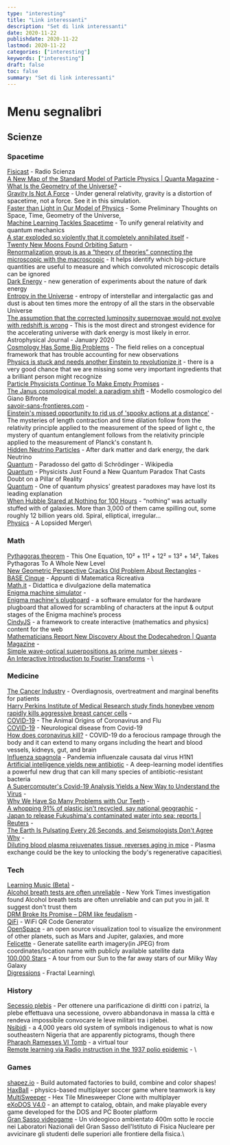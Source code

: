 ```yaml
---
type: "interesting"
title: "Link interessanti"
description: "Set di link interessanti"
date: 2020-11-22
publishdate: 2020-11-22
lastmod: 2020-11-22
categories: ["interesting"]
keywords: ["interesting"]
draft: false
toc: false
summary: "Set di link interessanti"
---
```


<!-- markdownlint-disable MD012 -->

# Menu segnalibri


## Scienze


### Spacetime

[Fisicast](https://www.radioscienza.it/fisicast/) - Radio Scienza\
[A New Map of the Standard Model of Particle Physics | Quanta Magazine](https://www.quantamagazine.org/a-new-map-of-the-standard-model-of-particle-physics-20201022) - \
[What Is the Geometry of the Universe?](https://www.quantamagazine.org/what-is-the-geometry-of-the-universe-20200316/) - \
[Gravity Is Not A Force](https://timhutton.github.io/GravityIsNotAForce/) - Under general relativity, gravity is a distortion of spacetime, not a force. See it in this simulation.\
[Faster than Light in Our Model of Physics](https://writings.stephenwolfram.com/2020/10/faster-than-light-in-our-model-of-physics-some-preliminary-thoughts/) - Some Preliminary Thoughts on Space, Time, Geometry of the Universe,  \
[Machine Learning Tackles Spacetime](https://physics.aps.org/articles/v13/40) - To unify general relativity and quantum mechanics\
[A star exploded so violently that it completely annihilated itself](https://www.syfy.com/syfywire/across-the-universe-a-star-exploded-so-violently-that-it-completely-annihilated-itself) - \
[Twenty New Moons Found Orbiting Saturn](https://dtm.carnegiescience.edu/news/twenty-new-moons-found-orbiting-saturn) - \
[Renormalization group is as a “theory of theories” connecting the microscopic with the macroscopic](https://www.quantamagazine.org/how-renormalization-saved-particle-physics-20200917/) - It helps identify which big-picture quantities are useful to measure and which convoluted microscopic details can be ignored\
[Dark Energy](https://physics.aps.org/articles/v13/1) - new generation of experiments about the nature of dark energy\
[Entropy in the Universe](https://johncarlosbaez.wordpress.com/2020/01/25/entropy-in-the-universe/) - entropy of interstellar and intergalactic gas and dust is about ten times more the entropy of all the stars in the observable Universe\
[The assumption that the corrected luminosity supernovae would not evolve with redshift is wrong](https://phys.org/news/2020-01-evidence-key-assumption-discovery-dark.html) - This is the most direct and strongest evidence for the accelerating universe with dark energy is most likely in error. Astrophysical Journal - January 2020\
[Cosmology Has Some Big Problems](https://blogs.scientificamerican.com/observations/cosmology-has-some-big-problems/) - The field relies on a conceptual framework that has trouble accounting for new observations\
[Physics is stuck and needs another Einstein to revolutionize it](https://www.salon.com/2020/09/06/physics-is-stuck--and-needs-another-einstein-to-revolutionize-it-physicist-avi-loeb-says/) -  there is a very good chance that we are missing some very important ingredients that a brilliant person might recognize\
[Particle Physicists Continue To Make Empty Promises](https://backreaction.blogspot.com/2020/10/particle-physicists-continue-to-make.html) - \
[The Janus cosmological model: a paradigm shift](https://januscosmologicalmodel.com/) - Modello cosmologico del Giano Bifronte\
[savoir-sans-frontieres.com](https://savoir-sans-frontieres.com/) - \
[Einstein's missed opportunity to rid us of 'spooky actions at a distance'](https://sciencex.com/news/2020-10-einstein-opportunity-spooky-actions-distance.html) - The mysteries of length contraction and time dilation follow from the relativity principle applied to the measurement of the speed of light c, the mystery of quantum entanglement follows from the relativity principle applied to the measurement of Planck's constant h.\
[Hidden Neutrino Particles](https://www.scientificamerican.com/article/hidden-neutrino-particles-may-be-a-link-to-the-dark-sector/) - After dark matter and dark energy, the dark Neutrino\
[Quantum](https://it.wikipedia.org/wiki/Paradosso_del_gatto_di_Schr%C3%B6dinger) - Paradosso del gatto di Schrödinger - Wikipedia\
[Quantum](https://www.sciencealert.com/a-new-quantum-paradox-throws-the-foundations-of-observed-reality-into-question) - Physicists Just Found a New Quantum Paradox That Casts Doubt on a Pillar of Reality\
[Quantum](https://www.sciencemag.org/news/2020/09/one-quantum-physics-greatest-paradoxes-may-have-lost-its-leading-explanation) - One of quantum physics’ greatest paradoxes may have lost its leading explanation\
[When Hubble Stared at Nothing for 100 Hours](https://www.nationalgeographic.com/science/phenomena/2015/04/24/when-hubble-stared-at-nothing-for-100-hours/) - “nothing” was actually stuffed with of galaxies. More than 3,000 of them came spilling out, some roughly 12 billion years old. Spiral, elliptical, irregular...\
[Physics](https://physics.aps.org/articles/v13/114) - A Lopsided Merger\

### Math

[Pythagoras theorem](https://www.forbes.com/sites/startswithabang/2020/03/06/the-bizarre-math-of-why-10%C2%B2-11%C2%B2-12%C2%B2-13%C2%B2-14%C2%B2/) - This One Equation, 10² + 11² + 12² = 13² + 14², Takes Pythagoras To A Whole New Level\
[New Geometric Perspective Cracks Old Problem About Rectangles](https://www.quantamagazine.org/new-geometric-perspective-cracks-old-problem-about-rectangles-20200625/) - \
[BASE Cinque](http://utenti.quipo.it/base5/) - Appunti di Matematica Ricreativa\
[Math.it](https://www.math.it/) - Didattica e divulgazione della matematica\
[Enigma machine simulator](https://observablehq.com/@tmcw/enigma-machine) - \
[Enigma machine's plugboard](https://observablehq.com/@tmcw/enigma-machine-plugboard) - a software emulator for the hardware plugboard that allowed for scrambling of characters at the input & output stages of the Enigma machine’s process\
[CindyJS](https://cindyjs.org/) - a framework to create interactive (mathematics and physics) content for the web\
[Mathematicians Report New Discovery About the Dodecahedron | Quanta Magazine](https://www.quantamagazine.org/mathematicians-report-new-discovery-about-the-dodecahedron-20200831/) - \
[Simple wave-optical superpositions as prime number sieves](https://arxiv.org/abs/1812.04203) - \
[An Interactive Introduction to Fourier Transforms](https://jezzamon.com/fourier/index.html) - \

### Medicine

[The Cancer Industry](https://blogs.scientificamerican.com/cross-check/the-cancer-industry-hype-vs-reality/) - Overdiagnosis, overtreatment and marginal benefits for patients\
[Harry Perkins Institute of Medical Research study finds honeybee venom rapidly kills aggressive breast cancer cells](https://www.abc.net.au/news/2020-09-01/new-aus-research-finds-honey-bee-venom-kills-breast-cancer-cells/12618064) - \
[COVID-19](https://www.quantamagazine.org/how-do-animal-viruses-like-coronavirus-jump-species-20200225/) - The Animal Origins of Coronavirus and Flu\
[COVID-19](https://www.physiciansweekly.com/the-neuroinvasive-potential-of-sars-cov2-may-be-at-least-partially-responsible-for-the-respiratory-failure-of-covid-19-patients/) - Neurological disease from Covid-19\
[How does coronavirus kill?](https://www.sciencemag.org/news/2020/04/how-does-coronavirus-kill-clinicians-trace-ferocious-rampage-through-body-brain-toes) - COVID-19 do a ferocious rampage through the body and it can extend to many organs including the heart and blood vessels, kidneys, gut, and brain\
[Influenza spagnola](https://it.wikipedia.org/wiki/Influenza_spagnola) - Pandemia influenzale causata dal virus H1N1\
[Artificial intelligence yields new antibiotic](https://news.mit.edu/2020/artificial-intelligence-identifies-new-antibiotic-0220) - A deep-learning model identifies a powerful new drug that can kill many species of antibiotic-resistant bacteria\
[A Supercomputer's Covid-19 Analysis Yields a New Way to Understand the Virus](https://elemental.medium.com/a-supercomputer-analyzed-covid-19-and-an-interesting-new-theory-has-emerged-31cb8eba9d63) - \
[Why We Have So Many Problems with Our Teeth](https://www.scientificamerican.com/article/why-we-have-so-many-problems-with-our-teeth/) - \
[A whopping 91% of plastic isn't recycled, say national geographic](https://www.nationalgeographic.com/news/2017/07/plastic-produced-recycling-waste-ocean-trash-debris-environment/) - \
[Japan to release Fukushima's contaminated water into sea: reports | Reuters](https://uk.reuters.com/article/japan-disaster-water/update-2-japan-to-release-fukushimas-contaminated-water-into-sea-reports-idUKL4N2H70L4) - \
[The Earth Is Pulsating Every 26 Seconds, and Seismologists Don't Agree Why](https://www.discovermagazine.com/environment/the-earth-is-pulsating-every-26-seconds-and-seismologists-dont-agree-why) - \
[Diluting blood plasma rejuvenates tissue, reverses aging in mice](https://www.sciencedaily.com/releases/2020/06/200615115724.htm) - Plasma exchange could be the key to unlocking the body's regenerative capacities\

### Tech

[Learning Music (Beta)](https://learningmusic.ableton.com/) - \
[Alcohol breath tests are often unreliable](https://www.nytimes.com/2019/11/03/business/drunk-driving-breathalyzer.html) - New York Times investigation found Alcohol breath tests are often unreliable and can put you in jail. It suggest don't trust them\
[DRM Broke Its Promise – DRM like feudalism](https://locusmag.com/2019/09/cory-doctorow-drm-broke-its-promise/) - \
[QiFi](https://qifi.org/) - WiFi QR Code Generator\
[OpenSpace](https://www.openspaceproject.com/) - an open source visualization tool to visualize the environment of other planets, such as Mars and Jupiter, galaxies, and more\
[Felicette](https://github.com/plant99/felicette) - Generate satellite earth imagery(in JPEG) from coordinates/location name with publicly available satellite data\
[100,000 Stars](https://stars.chromeexperiments.com/) - A tour from our Sun to the far away stars of our Milky Way Galaxy\
[Digressions](https://reisub0.github.io/fractal-learning.html#fractal-learning) - Fractal Learning\

### History

[Secessio plebis](https://it.wikipedia.org/wiki/Secessio_plebis) - Per ottenere una parificazione di diritti con i patrizi, la plebe effettuava una secessione, ovvero abbandonava in massa la città e rendeva impossibile convocare le leve militari tra i plebei.\
[Nsibidi](https://en.wikipedia.org/wiki/Nsibidi) - a 4,000 years old system of symbols indigenous to what is now southeastern Nigeria that are apparently pictograms, though there\
[Pharaoh Ramesses VI Tomb](https://my.matterport.com/show/?m=NeiMEZa9d93&mls=1/) - a virtual tour\
[Remote learning via Radio instruction in the 1937 polio epidemic](https://theconversation.com/remote-learning-isnt-new-radio-instruction-in-the-1937-polio-epidemic-143797) - \

### Games

[shapez.io](https://shapez.io/) - Build automated factories to build, combine and color shapes!\
[HaxBall](https://www.haxball.com/) - physics-based multiplayer soccer game where teamwork is key\
[MultiSweeper](https://www.multisweeper.com/) - Hex Tile Minesweeper Clone with multiplayer\
[eXoDOS V4.0](https://exodos.the-eye.us/) - an attempt to catalog, obtain, and make playable every game developed for the DOS and PC Booter platform\
[Gran Sasso videogame](https://www.gransassovideogame.it/) - Un videogioco ambientato 400m sotto le roccie nei Laboratori Nazionali del Gran Sasso dell'Istituto di Fisica Nucleare per avvicinare gli studenti delle superiori alle frontiere della fisica.\
